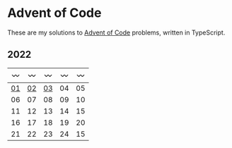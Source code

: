 # Advent of Code

These are my solutions to [Advent of Code](https://adventofcode.com) problems, written in TypeScript.

## 2022

| :wavy_dash: | :wavy_dash: | :wavy_dash: | :wavy_dash: | :wavy_dash: |
|-|-|-|-|-|
| [01](2022/day01) | [02](2022/day02) | [03](2022/day03) | 04 | 05 |
| 06 | 07 | 08 | 09 | 10 |
| 11 | 12 | 13 | 14 | 15 |
| 16 | 17 | 18 | 19 | 20 |
| 21 | 22 | 23 | 24 | 15 |
